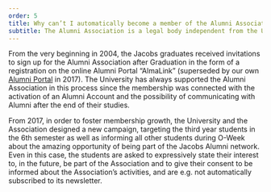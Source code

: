 ```yaml
---
order: 5
title: Why can’t I automatically become a member of the Alumni Association after Graduation?
subtitle: The Alumni Association is a legal body independent from the University. According to German law (and similar in many other countries), in order to become a member of an association, an act of explicit consent from each individual is required. It is not allowed to force people to be part of an organization or to subscribe them implicitly.
---
```


From the very beginning in 2004, the Jacobs graduates received invitations to sign up for the Alumni Association after Graduation in the form of a registration on the online Alumni Portal “AlmaLink” (superseded by our own [Alumni Portal](https://portal.jacobs-alumni.de) in 2017).
The University has always supported the Alumni Association in this process since the membership was connected with the activation of an Alumni Account and the possibility of communicating with Alumni after the end of their studies.

From 2017, in order to foster membership growth, the University and the Association designed a new campaign, targeting the third year students in the 6th semester as well as informing all other students during O-Week about the amazing opportunity of being part of the Jacobs Alumni network.
Even in this case, the students are asked to expressively state their interest to, in the future, be part of the Association and to give their consent to be informed about the Association’s activities, and are e.g. not automatically subscribed to its newsletter.
